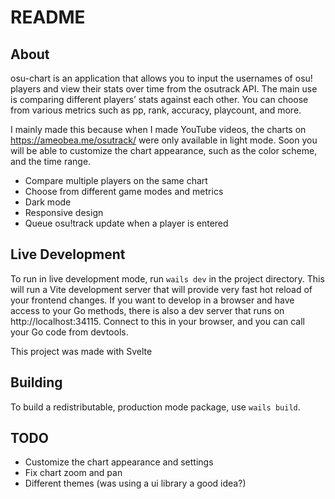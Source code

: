 # README

## About
osu-chart is an application that allows you to input the usernames of osu! players and view their stats over time from the osutrack API. The main use is comparing different players’ stats against each other. You can choose from various metrics such as pp, rank, accuracy, playcount, and more. 

I mainly made this because when I made YouTube videos, the charts on https://ameobea.me/osutrack/ were only available in light mode. Soon you will be able to customize the chart appearance, such as the color scheme, and the time range.

- Compare multiple players on the same chart
- Choose from different game modes and metrics
- Dark mode
- Responsive design
- Queue osu!track update when a player is entered

## Live Development

To run in live development mode, run `wails dev` in the project directory. This will run a Vite development
server that will provide very fast hot reload of your frontend changes. If you want to develop in a browser
and have access to your Go methods, there is also a dev server that runs on http://localhost:34115. Connect
to this in your browser, and you can call your Go code from devtools.

This project was made with Svelte
## Building

To build a redistributable, production mode package, use `wails build`.

## TODO
- Customize the chart appearance and settings
- Fix chart zoom and pan
- Different themes (was using a ui library a good idea?)
